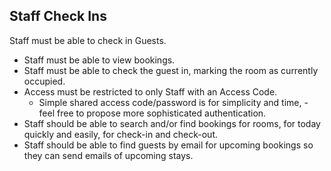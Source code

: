 ## Staff Check Ins

Staff must be able to check in Guests.

- Staff must be able to view bookings.
- Staff must be able to check the guest in, marking the room as currently occupied.
- Access must be restricted to only Staff with an Access Code.
  - Simple shared access code/password is for simplicity and time, - feel free to propose more sophisticated authentication.
- Staff should be able to search and/or find bookings for rooms, for today quickly and easily, for check-in and check-out.
- Staff should be able to find guests by email for upcoming bookings so they can send emails of upcoming stays.
